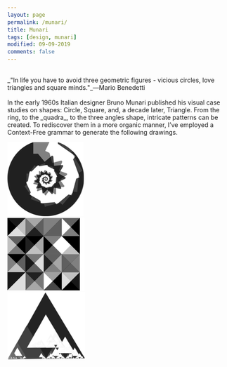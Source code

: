 ```yaml
---
layout: page
permalink: /munari/
title: Munari
tags: [design, munari]
modified: 09-09-2019
comments: false
---
```


[<i class="fa fa-arrow-left"></i>](https://ghattab.github.io/design/)

<br/>
_"In life you have to avoid three geometric figures - vicious circles, love triangles and square minds."_―Mario Benedetti

<br/>
<br/>
In the early 1960s Italian designer Bruno Munari published his visual case studies on shapes: Circle, Square, and, a decade later, Triangle. From the ring, to the _quadra_, to the three angles shape, intricate patterns can be created. To rediscover them in a more organic manner, I’ve employed a Context-Free grammar to generate the following drawings.

![Circle](/images/circle.png)
<br/>
![Square](/images/square.png)
<br/>
![Triangle](/images/triangle.png)
